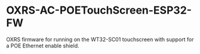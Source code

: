 # OXRS-AC-POETouchScreen-ESP32-FW
OXRS firmware for running on the WT32-SC01 touchscreen with support for a POE Ethernet enable shield.
